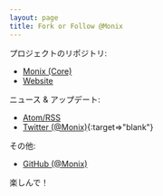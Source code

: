 ```yaml
---
layout: page
title: Fork or Follow @Monix
---
```


プロジェクトのリポジトリ:

- [Monix (Core)](https://github.com/monix/monix/)
- [Website](https://github.com/monix/monix.io/)

ニュース &amp; アップデート:

- [Atom/RSS](/blog/atom.xml)
- [Twitter (@Monix)](https://twitter.com/monix){:target=>"blank"}

その他:

- [GitHub (@Monix)](https://github.com/monix)

楽しんで！
